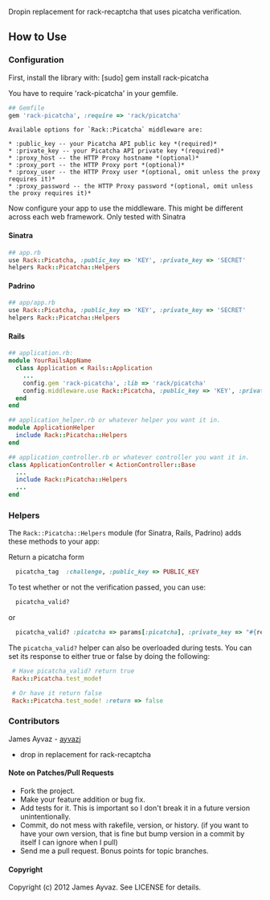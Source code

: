 Dropin replacement for rack-recaptcha that uses picatcha verification.

## How to Use

### Configuration

First, install the library with:
    [sudo] gem install rack-picatcha

You have to require 'rack-picatcha' in your gemfile.

````ruby
## Gemfile
gem 'rack-picatcha', :require => 'rack/picatcha'
````


    Available options for `Rack::Picatcha` middleware are:

    * :public_key -- your Picatcha API public key *(required)*
    * :private_key -- your Picatcha API private key *(required)*
    * :proxy_host -- the HTTP Proxy hostname *(optional)*
    * :proxy_port -- the HTTP Proxy port *(optional)*
    * :proxy_user -- the HTTP Proxy user *(optional, omit unless the proxy requires it)*
    * :proxy_password -- the HTTP Proxy password *(optional, omit unless the proxy requires it)*

Now configure your app to use the middleware. This might be different across each web framework.
Only tested with Sinatra

#### Sinatra

````ruby
## app.rb
use Rack::Picatcha, :public_key => 'KEY', :private_key => 'SECRET'
helpers Rack::Picatcha::Helpers
````

#### Padrino

````ruby
## app/app.rb
use Rack::Picatcha, :public_key => 'KEY', :private_key => 'SECRET'
helpers Rack::Picatcha::Helpers
````


#### Rails

````ruby
## application.rb:
module YourRailsAppName
  class Application < Rails::Application
    ...
    config.gem 'rack-picatcha', :lib => 'rack/picatcha'
    config.middleware.use Rack::Picatcha, :public_key => 'KEY', :private_key => 'SECRET'
  end
end

## application_helper.rb or whatever helper you want it in.
module ApplicationHelper
  include Rack::Picatcha::Helpers
end

## application_controller.rb or whatever controller you want it in.
class ApplicationController < ActionController::Base
  ...
  include Rack::Picatcha::Helpers
  ...
end
````

### Helpers

The `Rack::Picatcha::Helpers` module (for Sinatra, Rails, Padrino) adds these methods to your app:

Return a picatcha form
```ruby
  picatcha_tag  :challenge, :public_key => PUBLIC_KEY
```

To test whether or not the verification passed, you can use:

```ruby
  picatcha_valid?
```

or
 
```ruby
  picatcha_valid? :picatcha => params[:picatcha], :private_key => "#{recaptcha_privatekey}"
```

The `picatcha_valid?` helper can also be overloaded during tests. You
can set its response to either true or false by doing the following:

```ruby
 # Have picatcha_valid? return true
 Rack::Picatcha.test_mode!

 # Or have it return false
 Rack::Picatcha.test_mode! :return => false
```


### Contributors

James Ayvaz - [ayvazj](https://github.com/ayvazj)

  * drop in replacement for rack-recaptcha

#### Note on Patches/Pull Requests

* Fork the project.
* Make your feature addition or bug fix.
* Add tests for it. This is important so I don't break it in a
  future version unintentionally.
* Commit, do not mess with rakefile, version, or history.
  (if you want to have your own version, that is fine but bump version in a commit by itself I can ignore when I pull)
* Send me a pull request. Bonus points for topic branches.

#### Copyright

Copyright (c) 2012 James Ayvaz. See LICENSE for details.
